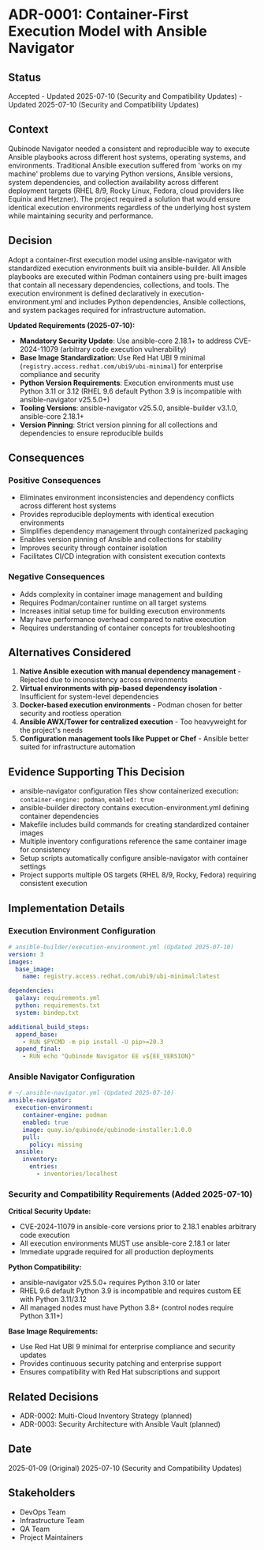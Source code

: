 # ADR-0001: Container-First Execution Model with Ansible Navigator

## Status
Accepted - Updated 2025-07-10 (Security and Compatibility Updates) - Updated 2025-07-10 (Security and Compatibility Updates)

## Context
Qubinode Navigator needed a consistent and reproducible way to execute Ansible playbooks across different host systems, operating systems, and environments. Traditional Ansible execution suffered from 'works on my machine' problems due to varying Python versions, Ansible versions, system dependencies, and collection availability across different deployment targets (RHEL 8/9, Rocky Linux, Fedora, cloud providers like Equinix and Hetzner). The project required a solution that would ensure identical execution environments regardless of the underlying host system while maintaining security and performance.

## Decision
Adopt a container-first execution model using ansible-navigator with standardized execution environments built via ansible-builder. All Ansible playbooks are executed within Podman containers using pre-built images that contain all necessary dependencies, collections, and tools. The execution environment is defined declaratively in execution-environment.yml and includes Python dependencies, Ansible collections, and system packages required for infrastructure automation.

**Updated Requirements (2025-07-10):**
- **Mandatory Security Update**: Use ansible-core 2.18.1+ to address CVE-2024-11079 (arbitrary code execution vulnerability)
- **Base Image Standardization**: Use Red Hat UBI 9 minimal (`registry.access.redhat.com/ubi9/ubi-minimal`) for enterprise compliance and security
- **Python Version Requirements**: Execution environments must use Python 3.11 or 3.12 (RHEL 9.6 default Python 3.9 is incompatible with ansible-navigator v25.5.0+)
- **Tooling Versions**: ansible-navigator v25.5.0, ansible-builder v3.1.0, ansible-core 2.18.1+
- **Version Pinning**: Strict version pinning for all collections and dependencies to ensure reproducible builds

## Consequences

### Positive Consequences
- Eliminates environment inconsistencies and dependency conflicts across different host systems
- Provides reproducible deployments with identical execution environments
- Simplifies dependency management through containerized packaging
- Enables version pinning of Ansible and collections for stability
- Improves security through container isolation
- Facilitates CI/CD integration with consistent execution contexts

### Negative Consequences  
- Adds complexity in container image management and building
- Requires Podman/container runtime on all target systems
- Increases initial setup time for building execution environments
- May have performance overhead compared to native execution
- Requires understanding of container concepts for troubleshooting

## Alternatives Considered

1. **Native Ansible execution with manual dependency management** - Rejected due to inconsistency across environments
2. **Virtual environments with pip-based dependency isolation** - Insufficient for system-level dependencies
3. **Docker-based execution environments** - Podman chosen for better security and rootless operation
4. **Ansible AWX/Tower for centralized execution** - Too heavyweight for the project's needs
5. **Configuration management tools like Puppet or Chef** - Ansible better suited for infrastructure automation

## Evidence Supporting This Decision

- ansible-navigator configuration files show containerized execution: `container-engine: podman`, `enabled: true`
- ansible-builder directory contains execution-environment.yml defining container dependencies
- Makefile includes build commands for creating standardized container images
- Multiple inventory configurations reference the same container image for consistency
- Setup scripts automatically configure ansible-navigator with container settings
- Project supports multiple OS targets (RHEL 8/9, Rocky, Fedora) requiring consistent execution

## Implementation Details

### Execution Environment Configuration
```yaml
# ansible-builder/execution-environment.yml (Updated 2025-07-10)
version: 3
images:
  base_image:
    name: registry.access.redhat.com/ubi9/ubi-minimal:latest

dependencies:
  galaxy: requirements.yml
  python: requirements.txt
  system: bindep.txt

additional_build_steps:
  append_base:
    - RUN $PYCMD -m pip install -U pip>=20.3
  append_final:
    - RUN echo "Qubinode Navigator EE v${EE_VERSION}"
```

### Ansible Navigator Configuration
```yaml
# ~/.ansible-navigator.yml (Updated 2025-07-10)
ansible-navigator:
  execution-environment:
    container-engine: podman
    enabled: true
    image: quay.io/qubinode/qubinode-installer:1.0.0
    pull:
      policy: missing
  ansible:
    inventory:
      entries:
        - inventories/localhost
```

### Security and Compatibility Requirements (Added 2025-07-10)

**Critical Security Update:**
- CVE-2024-11079 in ansible-core versions prior to 2.18.1 enables arbitrary code execution
- All execution environments MUST use ansible-core 2.18.1 or later
- Immediate upgrade required for all production deployments

**Python Compatibility:**
- ansible-navigator v25.5.0+ requires Python 3.10 or later
- RHEL 9.6 default Python 3.9 is incompatible and requires custom EE with Python 3.11/3.12
- All managed nodes must have Python 3.8+ (control nodes require Python 3.11+)

**Base Image Requirements:**
- Use Red Hat UBI 9 minimal for enterprise compliance and security updates
- Provides continuous security patching and enterprise support
- Ensures compatibility with Red Hat subscriptions and support

## Related Decisions
- ADR-0002: Multi-Cloud Inventory Strategy (planned)
- ADR-0003: Security Architecture with Ansible Vault (planned)

## Date
2025-01-09 (Original)
2025-07-10 (Security and Compatibility Updates)

## Stakeholders
- DevOps Team
- Infrastructure Team
- QA Team
- Project Maintainers
